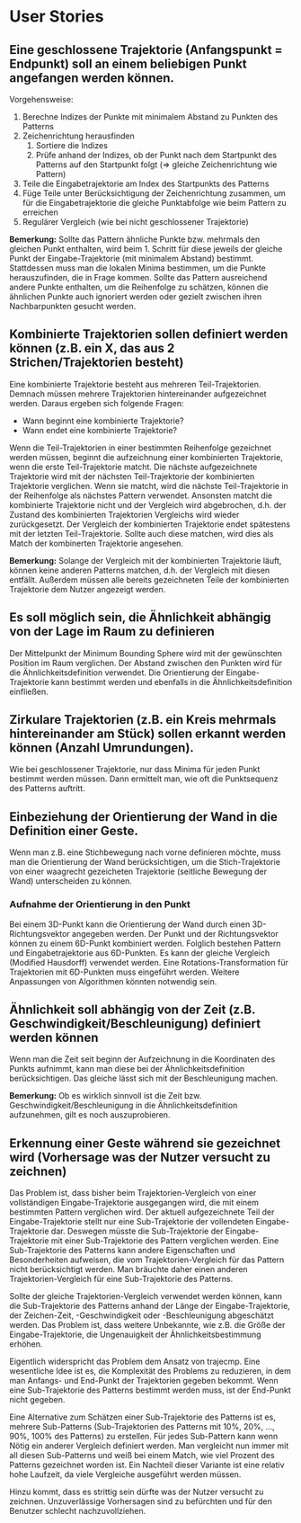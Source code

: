 # User Stories

## Eine geschlossene Trajektorie (Anfangspunkt = Endpunkt) soll an einem beliebigen Punkt angefangen werden können.
Vorgehensweise:

1. Berechne Indizes der Punkte mit minimalem Abstand zu Punkten des Patterns
2. Zeichenrichtung herausfinden
   1. Sortiere die Indizes
   2. Prüfe anhand der Indizes, ob der Punkt nach dem Startpunkt des Patterns
      auf den Startpunkt folgt (=> gleiche Zeichenrichtung wie Pattern)
3. Teile die Eingabetrajektorie am Index des Startpunkts des Patterns
4. Füge Teile unter Berücksichtigung der Zeichenrichtung zusammen, um für die
   Eingabetrajektorie die gleiche Punktabfolge wie beim Pattern zu erreichen
5. Regulärer Vergleich (wie bei nicht geschlossener Trajektorie)

**Bemerkung:** Sollte das Pattern ähnliche Punkte bzw. mehrmals den gleichen
Punkt enthalten, wird beim 1. Schritt für diese jeweils der gleiche Punkt der
Eingabe-Trajektorie (mit minimalem Abstand) bestimmt.
Stattdessen muss man die lokalen Minima bestimmen, um die Punkte herauszufinden,
die in Frage kommen.
Sollte das Pattern ausreichend andere Punkte enthalten, um die Reihenfolge zu
schätzen, können die ähnlichen Punkte auch ignoriert werden oder gezielt
zwischen ihren Nachbarpunkten gesucht werden.

## Kombinierte Trajektorien sollen definiert werden können (z.B. ein X, das aus 2 Strichen/Trajektorien besteht)
Eine kombinierte Trajektorie besteht aus mehreren Teil-Trajektorien.
Demnach müssen mehrere Trajektorien hintereinander aufgezeichnet werden.
Daraus ergeben sich folgende Fragen: 

- Wann beginnt eine kombinierte Trajektorie?
- Wann endet eine kombinierte Trajektorie?

Wenn die Teil-Trajektorien in einer bestimmten Reihenfolge gezeichnet werden
müssen, beginnt die aufzeichnung einer kombinierten Trajektorie, wenn die erste
Teil-Trajektorie matcht.
Die nächste aufgezeichnete Trajektorie wird mit der nächsten Teil-Trajektorie
der kombinierten Trajektorie verglichen.
Wenn sie matcht, wird die nächste Teil-Trajektorie in der Reihenfolge als
nächstes Pattern verwendet.
Ansonsten matcht die kombinierte Trajektorie nicht und der Vergleich wird
abgebrochen, d.h. der Zustand des kombinierten Trajektorien Vergleichs wird
wieder zurückgesetzt.
Der Vergleich der kombinierten Trajektorie endet spätestens mit der letzten
Teil-Trajektorie.
Sollte auch diese matchen, wird dies als Match der kombinerten Trajektorie
angesehen.

**Bemerkung:** Solange der Vergleich mit der kombinierten Trajektorie läuft,
können keine anderen Patterns matchen, d.h. der Vergleich mit diesen entfällt.
Außerdem müssen alle bereits gezeichneten Teile der kombinierten Trajektorie
dem Nutzer angezeigt werden.


## Es soll möglich sein, die Ähnlichkeit abhängig von der Lage im Raum zu definieren
Der Mittelpunkt der Minimum Bounding Sphere wird mit der gewünschten Position im
Raum verglichen.
Der Abstand zwischen den Punkten wird für die Ähnlichkeitsdefinition verwendet.
Die Orientierung der Eingabe-Trajektorie kann bestimmt werden und ebenfalls in
die Ähnlichkeitsdefinition einfließen.

## Zirkulare Trajektorien (z.B. ein Kreis mehrmals hintereinander am Stück) sollen erkannt werden können (Anzahl Umrundungen).
Wie bei geschlossener Trajektorie, nur dass Minima für jeden Punkt bestimmt
werden müssen. Dann ermittelt man, wie oft die Punktsequenz des Patterns
auftritt.

## Einbeziehung der Orientierung der Wand in die Definition einer Geste.
Wenn man z.B. eine Stichbewegung nach vorne definieren möchte, muss man die
Orientierung der Wand berücksichtigen, um die Stich-Trajektorie von einer
waagrecht gezeicheten Trajektorie (seitliche Bewegung der Wand) unterscheiden
zu können.

### Aufnahme der Orientierung in den Punkt
Bei einem 3D-Punkt kann die Orientierung der Wand durch einen 3D-Richtungsvektor
angegeben werden. Der Punkt und der Richtungsvektor können zu einem 6D-Punkt
kombiniert werden. Folglich bestehen Pattern und Eingabetrajektorie aus
6D-Punkten. Es kann der gleiche Vergleich (Modified Hausdorff) verwendet werden.
Eine Rotations-Transformation für Trajektorien mit 6D-Punkten muss eingeführt
werden. Weitere Anpassungen von Algorithmen könnten notwendig sein.

## Ähnlichkeit soll abhängig von der Zeit (z.B. Geschwindigkeit/Beschleunigung) definiert werden können
Wenn man die Zeit seit beginn der Aufzeichnung in die Koordinaten des Punkts
aufnimmt, kann man diese bei der Ähnlichkeitsdefinition berücksichtigen.
Das gleiche lässt sich mit der Beschleunigung machen.

**Bemerkung:** Ob es wirklich sinnvoll ist die Zeit bzw.
Geschwindigkeit/Beschleunigung in die Ähnlichkeitsdefinition aufzunehmen,
gilt es noch auszuprobieren.

## Erkennung einer Geste während sie gezeichnet wird (Vorhersage was der Nutzer versucht zu zeichnen)
Das Problem ist, dass bisher beim Trajektorien-Vergleich von einer vollständigen
Eingabe-Trajektorie ausgegangen wird, die mit einem bestimmten Pattern
verglichen wird.
Der aktuell aufgezeichnete Teil der Eingabe-Trajektorie stellt nur eine
Sub-Trajektorie der vollendeten Eingabe-Trajektorie dar.
Deswegen müsste die Sub-Trajektorie der Eingabe-Trajektorie mit einer
Sub-Trajektorie des Pattern verglichen werden.
Eine Sub-Trajektorie des Patterns kann andere Eigenschaften und Besonderheiten
aufweisen, die vom Trajektorien-Vergleich für das Pattern nicht berücksichtigt
werden.
Man bräuchte daher einen anderen Trajektorien-Vergleich für eine Sub-Trajektorie
des Patterns.

Sollte der gleiche Trajektorien-Vergleich verwendet werden können, kann die
Sub-Trajektorie des Patterns anhand der Länge der Eingabe-Trajektorie, der
Zeichen-Zeit, -Geschwindigkeit oder -Beschleunigung abgeschätzt werden.
Das Problem ist, dass weitere Unbekannte, wie z.B. die Größe der
Eingabe-Trajektorie, die Ungenauigkeit der Ähnlichkeitsbestimmung erhöhen.

Eigentlich widerspricht das Problem dem Ansatz von trajecmp.
Eine wesentliche Idee ist es, die Komplexität des Problems zu reduzieren,
in dem man Anfangs- und End-Punkt der Trajektorien gegeben bekommt.
Wenn eine Sub-Trajektorie des Patterns bestimmt werden muss, ist der End-Punkt
nicht gegeben.

Eine Alternative zum Schätzen einer Sub-Trajektorie des Patterns ist es,
mehrere Sub-Patterns (Sub-Trajektorien des Patterns mit 10%, 20%, ..., 90%, 100%
des Patterns) zu erstellen.
Für jedes Sub-Pattern kann wenn Nötig ein anderer Vergleich definiert werden.
Man vergleicht nun immer mit all diesen Sub-Patterns und weiß bei einem Match,
wie viel Prozent des Patterns gezeichnet worden ist.
Ein Nachteil dieser Variante ist eine relativ hohe Laufzeit, da viele Vergleiche
ausgeführt werden müssen.

Hinzu kommt, dass es strittig sein dürfte was der Nutzer versucht zu zeichnen.
Unzuverlässige Vorhersagen sind zu befürchten und für den Benutzer schlecht
nachzuvollziehen.